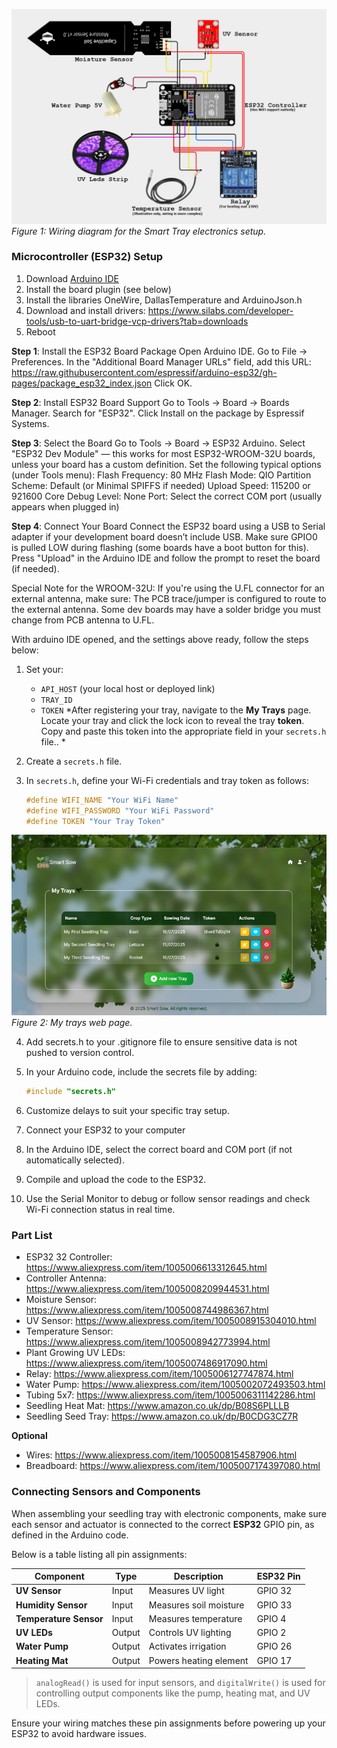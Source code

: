 ![wiring-diagram](./SmartTray/www/assets/images/readme/wiring-diagram.jpg)
*Figure 1: Wiring diagram for the Smart Tray electronics setup.*

### Microcontroller (ESP32) Setup
1) Download [Arduino IDE](https://www.arduino.cc/en/software)
2) Install the board plugin (see below)
3) Install the libraries OneWire, DallasTemperature and ArduinoJson.h
4) Download and install drivers: https://www.silabs.com/developer-tools/usb-to-uart-bridge-vcp-drivers?tab=downloads
5) Reboot


**Step 1**: Install the ESP32 Board Package
Open Arduino IDE.
Go to File → Preferences.
In the "Additional Board Manager URLs" field, add this URL:
https://raw.githubusercontent.com/espressif/arduino-esp32/gh-pages/package_esp32_index.json
Click OK.

**Step 2**: Install ESP32 Board Support
Go to Tools → Board → Boards Manager.
Search for "ESP32".
Click Install on the package by Espressif Systems.

**Step 3**: Select the Board
Go to Tools → Board → ESP32 Arduino.
Select "ESP32 Dev Module" — this works for most ESP32-WROOM-32U boards, unless your board has a custom definition.
Set the following typical options (under Tools menu):
Flash Frequency: 80 MHz
Flash Mode: QIO
Partition Scheme: Default (or Minimal SPIFFS if needed)
Upload Speed: 115200 or 921600
Core Debug Level: None
Port: Select the correct COM port (usually appears when plugged in)

**Step 4**: Connect Your Board
Connect the ESP32 board using a USB to Serial adapter if your development board doesn’t include USB.
Make sure GPIO0 is pulled LOW during flashing (some boards have a boot button for this).
Press "Upload" in the Arduino IDE and follow the prompt to reset the board (if needed).

Special Note for the WROOM-32U:
If you're using the U.FL connector for an external antenna, make sure:
The PCB trace/jumper is configured to route to the external antenna.
Some dev boards may have a solder bridge you must change from PCB antenna to U.FL.

With arduino IDE opened, and the settings above ready, follow the steps below:
1. Set your:
   * `API_HOST` (your local host or deployed link)
   * `TRAY_ID`
   * `TOKEN` 
   *After registering your tray, navigate to the **My Trays** page. Locate your tray and click the lock icon to reveal the tray **token**. Copy and paste this token into the appropriate field in your `secrets.h` file.. *
   
2. Create a `secrets.h` file.

3. In `secrets.h`, define your Wi-Fi credentials and tray token as follows:
    ```cpp
    #define WIFI_NAME "Your WiFi Name"
    #define WIFI_PASSWORD "Your WiFi Password"
    #define TOKEN "Your Tray Token"

![my-trays](./SmartTray/www/assets/images/readme/my-trays.png)
*Figure 2: My trays web page.*

4. Add secrets.h to your .gitignore file to ensure sensitive data is not pushed to version control.

5. In your Arduino code, include the secrets file by adding:

    ```cpp
    #include "secrets.h"

6. Customize delays to suit your specific tray setup.

7. Connect your ESP32 to your computer

8. In the Arduino IDE, select the correct board and COM port (if not automatically selected).

9. Compile and upload the code to the ESP32.

10. Use the Serial Monitor to debug or follow sensor readings and check Wi-Fi connection status in real time.

### Part List
- ESP32 32 Controller: https://www.aliexpress.com/item/1005006613312645.html
- Controller Antenna: https://www.aliexpress.com/item/1005008209944531.html
- Moisture Sensor: https://www.aliexpress.com/item/1005008744986367.html
- UV Sensor: https://www.aliexpress.com/item/1005008915304010.html
- Temperature Sensor: https://www.aliexpress.com/item/1005008942773994.html
- Plant Growing UV LEDs: https://www.aliexpress.com/item/1005007486917090.html
- Relay: https://www.aliexpress.com/item/1005006127747874.html
- Water Pump: https://www.aliexpress.com/item/1005002072493503.html
- Tubing 5x7: https://www.aliexpress.com/item/1005006311142286.html
- Seedling Heat Mat: https://www.amazon.co.uk/dp/B08S6PLLLB
- Seedling Seed Tray: https://www.amazon.co.uk/dp/B0CDG3CZ7R

**Optional**
- Wires: https://www.aliexpress.com/item/1005008154587906.html
- Breadboard: https://www.aliexpress.com/item/1005007174397080.html

### Connecting Sensors and Components

When assembling your seedling tray with electronic components, make sure each sensor and actuator is connected to the correct **ESP32** GPIO pin, as defined in the Arduino code.

Below is a table listing all pin assignments:

| Component           | Type   | Description             | ESP32 Pin |
|---------------------|--------|--------------------------|-----------|
| **UV Sensor**       | Input  | Measures UV light        | GPIO 32   |
| **Humidity Sensor** | Input  | Measures soil moisture   | GPIO 33   |
| **Temperature Sensor** | Input  | Measures temperature      | GPIO 4    |
| **UV LEDs**         | Output | Controls UV lighting     | GPIO 2    |
| **Water Pump**      | Output | Activates irrigation     | GPIO 26   |
| **Heating Mat**     | Output | Powers heating element   | GPIO 17   |

> `analogRead()` is used for input sensors, and `digitalWrite()` is used for controlling output components like the pump, heating mat, and UV LEDs.

Ensure your wiring matches these pin assignments before powering up your ESP32 to avoid hardware issues.







